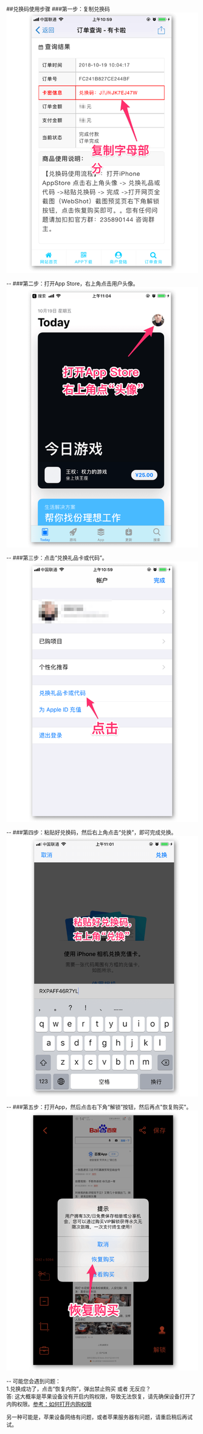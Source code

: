 ##兑换码使用步骤
###第一步：复制兑换码
![](https://raw.githubusercontent.com/luoxiao/webcamera/master/redeemCode/IMG_0298.png)

--
###第二步：打开App Store，右上角点击用户头像。
![](https://raw.githubusercontent.com/luoxiao/webcamera/master/redeemCode/IMG_0304.png)


--
###第三步：点击“兑换礼品卡或代码”。
![](https://raw.githubusercontent.com/luoxiao/webcamera/master/redeemCode/IMG_0299.png)


--
###第四步：粘贴好兑换码，然后右上角点击“兑换”，即可完成兑换。
![](https://raw.githubusercontent.com/luoxiao/webcamera/master/redeemCode/IMG_0302.png)


--
###第五步：打开App，然后点击右下角“解锁”按钮，然后再点"恢复购买"。
![](https://raw.githubusercontent.com/luoxiao/webcamera/master/redeemCode/IMG_0303.png)

--
可能您会遇到问题：
<br>1.兑换成功了，点击“恢复内购”，弹出禁止购买 或者 无反应？
<br>答: 这大概率是苹果设备没有开启内购权限，导致无法恢复，请先确保设备打开了内购权限。[参考：如何打开内购权限](https://jingyan.baidu.com/article/3f16e0031e82522591c1033d.html)

另一种可能是，苹果设备网络有问题，或者苹果服务器有问题，请重启稍后再试试。

